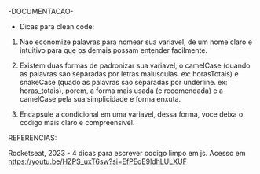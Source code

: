-DOCUMENTACAO-

* Dicas para clean code:

1. Nao economize palavras para nomear sua variavel, de um nome claro e intuitivo para que os demais possam entender facilmente.

2. Existem duas formas de padronizar sua variavel, o camelCase (quando as palavras sao separadas por letras maiusculas. ex: horasTotais) e snakeCase (quado as palavras sao separadas por underline. ex: horas_totais), porem, a forma mais usada (e recomendada) e a camelCase pela sua simplicidade e forma enxuta.

3. Encapsule a condicional em uma variavel, dessa forma, voce deixa o codigo mais claro e compreensivel.

REFERENCIAS:

Rocketseat, 2023 - 4 dicas para escrever codigo limpo em  js. Acesso em https://youtu.be/HZPS_uxT6sw?si=EfPEqE9ldhLULXUF
